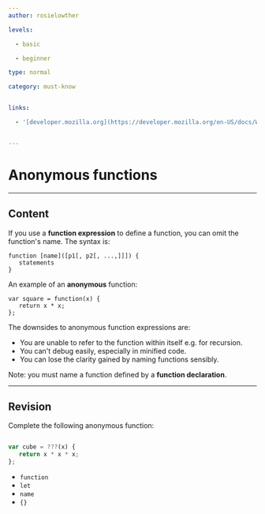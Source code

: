 ```yaml
---
author: rosielowther

levels:

  - basic

  - beginner

type: normal

category: must-know


links:

  - '[developer.mozilla.org](https://developer.mozilla.org/en-US/docs/Web/JavaScript/Reference/Functions){website}'


---
```


# Anonymous functions

---
## Content

If you use a **function expression** to define a function, you can omit the function's name. The syntax is:
```
function [name]([p1[, p2[, ...,]]]) {
   statements
}
```
An example of an **anonymous** function:
```
var square = function(x) {
   return x * x;
};
```
The downsides to anonymous function expressions are:
* You are unable to refer to the function within itself e.g. for recursion.
* You can't debug easily, especially in minified code.
* You can lose the clarity gained by naming functions sensibly.

Note: you must name a function defined by a **function declaration**.

---
## Revision

Complete the following anonymous function:
```javascript

var cube = ???(x) {
   return x * x * x;
};
```


* `function`
* `let`
* `name`
* `{}`

